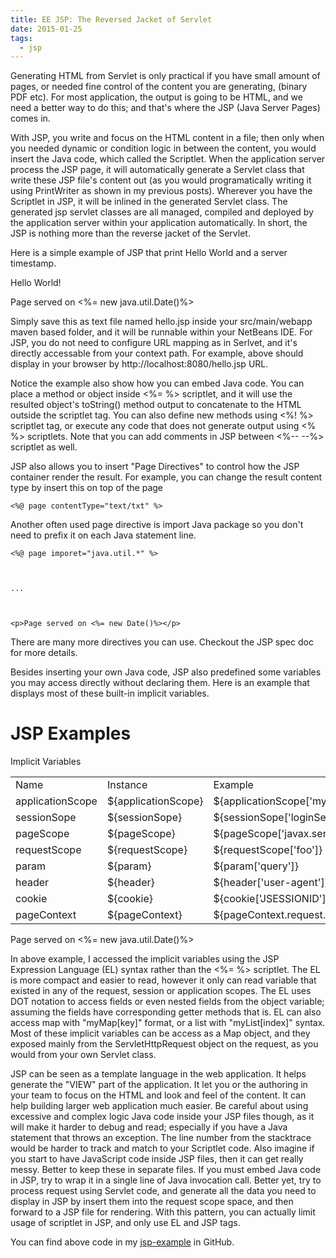 ```yaml
---
title: EE JSP: The Reversed Jacket of Servlet
date: 2015-01-25
tags:
  - jsp
---
```

Generating HTML from Servlet is only practical if you have small amount of pages, or needed fine control of the content you are generating, (binary PDF etc). For most application, the output is going to be HTML, and we need a better way to do this; and that's where the JSP (Java Server Pages) comes in.

With JSP, you write and focus on the HTML content in a file; then only when you needed dynamic or condition logic in between the content, you would insert the Java code, which called the Scriptlet. When the application server process the JSP page, it will automatically generate a Servlet class that write these JSP file's content out (as you would programatically writing it using PrintWriter as shown in my previous posts). Wherever you have the Scriptlet in JSP, it will be inlined in the generated Servlet class. The generated jsp servlet classes are all managed, compiled and deployed by the application server within your application automatically. In short, the JSP is nothing more than the reverse jacket of the Servlet.

Here is a simple example of JSP that print Hello World and a server timestamp.

<!DOCTYPE html>
<html>
    <body>
        <p>Hello World!</p>
        <p>Page served on <%= new java.util.Date()%></p>
    </body>
</html>

Simply save this as text file named hello.jsp inside your src/main/webapp maven based folder, and it will be runnable within your NetBeans IDE. For JSP, you do not need to configure URL mapping as in Serlvet, and it's directly accessable from your context path. For example, above should display in your browser by http://localhost:8080/hello.jsp URL.

Notice the example also show how you can embed Java code. You can place a method or object inside <%= %> scriptlet, and it will use the resulted object's toString() method output to concatenate to the HTML outside the scriptlet tag. You can also define new methods using <%! %> scriptlet tag, or execute any code that does not generate output using <% %> scriptlets. Note that you can add comments in JSP between <%-- --%> scriptlet as well.

JSP also allows you to insert "Page Directives" to control how the JSP container render the result. For example, you can change the result content type by insert this on top of the page

    <%@ page contentType="text/txt" %>

Another often used page directive is import Java package so you don't need to prefix it on each Java statement line.

    <%@ page imporet="java.util.*" %>

     

    ...

     

    <p>Page served on <%= new Date()%></p>

There are many more directives you can use. Checkout the JSP spec doc for more details.

Besides inserting your own Java code, JSP also predefined some variables you may access directly without declaring them. Here is an example that displays most of these built-in implicit variables.

<!DOCTYPE html>
<html>
    <body>
        <h1>JSP Examples</h1>
        <p>Implicit Variables</p>
        <table>
            <tr>
                <td>Name</td><td>Instance</td><td>Example</td>
            </tr>
            <tr>
                <td>applicationScope</td><td>${applicationScope}</td><td>${applicationScope['myAppName']}</td>
            </tr>
            <tr>
                <td>sessionSope</td><td>${sessionSope}</td><td>${sessionSope['loginSession']}</td>
            </tr>
            <tr>
                <td>pageScope</td><td>${pageScope}</td><td>${pageScope['javax.servlet.jsp.jspConfig']}</td>
            </tr>
            <tr>
                <td>requestScope</td><td>${requestScope}</td><td>${requestScope['foo']}</td>
            </tr>
            <tr>
                <td>param</td><td>${param}</td><td>${param['query']}</td>
            </tr>
            <tr>
                <td>header</td><td>${header}</td><td>${header['user-agent']}</td>
            </tr>
            <tr>
                <td>cookie</td><td>${cookie}</td><td>${cookie['JSESSIONID']}</td>
            </tr>
            <tr>
                <td>pageContext</td><td>${pageContext}</td><td>${pageContext.request.contextPath}</td>
            </tr>
        </table>
        <p>Page served on <%= new java.util.Date()%></p>
    </body>
</html>  

In above example, I accessed the implicit variables using the JSP Expression Language (EL) syntax rather than the <%= %> scriptlet. The EL is more compact and easier to read, however it only can read variable that existed in any of the request, session or application scopes. The EL uses DOT notation to access fields or even nested fields from the object variable; assuming the fields have corresponding getter methods that is. EL can also access map with "myMap[key]" format, or a list with "myList[index]" syntax. Most of these implicit variables can be access as a Map object, and they exposed mainly from the ServletHttpRequest object on the request, as you would from your own Servlet class.

JSP can be seen as a template language in the web application. It helps generate the "VIEW" part of the application. It let you or the authoring in your team to focus on the HTML and look and feel of the content. It can help building larger web application much easier. Be careful about using excessive and complex logic Java code inside your JSP files though, as it will make it harder to debug and read; especially if you have a Java statement that throws an exception. The line number from the stacktrace would be harder to track and match to your Scriptlet code. Also imagine if you start to have JavaScript code inside JSP files, then it can get really messy. Better to keep these in separate files. If you must embed Java code in JSP, try to wrap it in a single line of Java invocation call. Better yet, try to process request using Servlet code, and generate all the data you need to display in JSP by insert them into the request scope space, and then forward to a JSP file for rendering. With this pattern, you can actually limit usage of scriptlet 
in JSP, and only use EL and JSP tags.

You can find above code in my [jsp-example](https://github.com/saltnlight5/java-ee6-examples/tree/master/jsp-example) in GitHub.